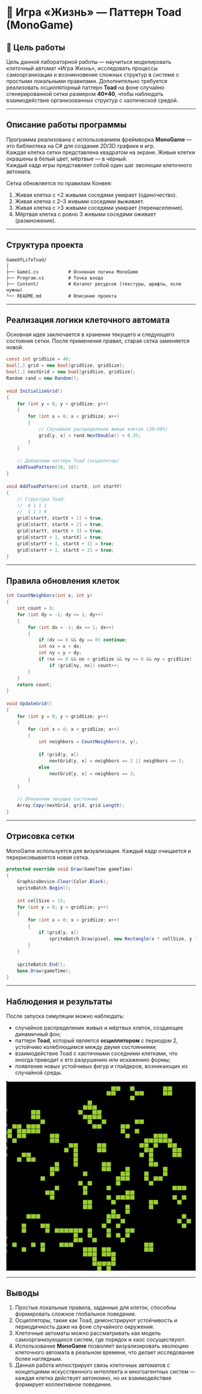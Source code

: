 # 🧬 Игра «Жизнь» — Паттерн Toad (MonoGame)

## 🎯 Цель работы

Цель данной лабораторной работы — научиться моделировать клеточный автомат «Игра Жизнь», исследовать процессы самоорганизации и возникновение сложных структур в системе с простыми локальными правилами. Дополнительно требуется реализовать осцилляторный паттерн **Toad** на фоне случайно сгенерированной сетки размером **40×40**, чтобы наблюдать взаимодействие организованных структур с хаотической средой.

---

## Описание работы программы

Программа реализована с использованием фреймворка **MonoGame** — это библиотека на C# для создания 2D/3D графики и игр.  
Каждая клетка сетки представлена квадратом на экране. Живые клетки окрашены в белый цвет, мёртвые — в чёрный.  
Каждый кадр игры представляет собой один шаг эволюции клеточного автомата.

Сетка обновляется по правилам Конвея:
1. Живая клетка с <2 живыми соседями умирает (одиночество).  
2. Живая клетка с 2–3 живыми соседями выживает.  
3. Живая клетка с >3 живыми соседями умирает (перенаселение).  
4. Мёртвая клетка с ровно 3 живыми соседями оживает (размножение).

---

## Структура проекта

```
GameOfLifeToad/
│
├── Game1.cs           # Основная логика MonoGame
├── Program.cs         # Точка входа
├── Content/           # Каталог ресурсов (текстуры, шрифты, если нужны)
└── README.md          # Описание проекта
```

---

## Реализация логики клеточного автомата

Основная идея заключается в хранении текущего и следующего состояния сетки. После применения правил, старая сетка заменяется новой.

```csharp
const int gridSize = 40;
bool[,] grid = new bool[gridSize, gridSize];
bool[,] nextGrid = new bool[gridSize, gridSize];
Random rand = new Random();

void InitializeGrid()
{
    for (int y = 0; y < gridSize; y++)
    {
        for (int x = 0; x < gridSize; x++)
        {
            // Случайное распределение живых клеток (20–50%)
            grid[y, x] = rand.NextDouble() < 0.35;
        }
    }

    // Добавляем паттерн Toad (осциллятор)
    AddToadPattern(10, 10);
}

void AddToadPattern(int startX, int startY)
{
    // Структура Toad:
    //  0 1 1 1
    //  1 1 1 0
    grid[startY, startX + 1] = true;
    grid[startY, startX + 2] = true;
    grid[startY, startX + 3] = true;
    grid[startY + 1, startX] = true;
    grid[startY + 1, startX + 1] = true;
    grid[startY + 1, startX + 2] = true;
}
```

---

## Правила обновления клеток

```csharp
int CountNeighbors(int x, int y)
{
    int count = 0;
    for (int dy = -1; dy <= 1; dy++)
    {
        for (int dx = -1; dx <= 1; dx++)
        {
            if (dx == 0 && dy == 0) continue;
            int nx = x + dx;
            int ny = y + dy;
            if (nx >= 0 && nx < gridSize && ny >= 0 && ny < gridSize)
                if (grid[ny, nx]) count++;
        }
    }
    return count;
}

void UpdateGrid()
{
    for (int y = 0; y < gridSize; y++)
    {
        for (int x = 0; x < gridSize; x++)
        {
            int neighbors = CountNeighbors(x, y);

            if (grid[y, x])
                nextGrid[y, x] = neighbors == 2 || neighbors == 3;
            else
                nextGrid[y, x] = neighbors == 3;
        }
    }

    // Обновляем текущее состояние
    Array.Copy(nextGrid, grid, grid.Length);
}
```

---

## Отрисовка сетки

MonoGame используется для визуализации. Каждый кадр очищается и перерисовывается новая сетка.

```csharp
protected override void Draw(GameTime gameTime)
{
    GraphicsDevice.Clear(Color.Black);
    spriteBatch.Begin();

    int cellSize = 15;
    for (int y = 0; y < gridSize; y++)
    {
        for (int x = 0; x < gridSize; x++)
        {
            if (grid[y, x])
                spriteBatch.Draw(pixel, new Rectangle(x * cellSize, y * cellSize, cellSize - 1, cellSize - 1), Color.White);
        }
    }

    spriteBatch.End();
    base.Draw(gameTime);
}
```

---

## Наблюдения и результаты

После запуска симуляции можно наблюдать:
- случайное распределение живых и мёртвых клеток, создающее динамичный фон;  
- паттерн **Toad**, который является **осциллятором** с периодом 2, устойчиво колеблющимся между двумя состояниями;  
- взаимодействие Toad с хаотичными соседними клетками, что иногда приводит к его разрушению или искажению формы;  
- появление новых устойчивых фигур и глайдеров, возникающих из случайной среды.

![alt text](image.png)

---

## Выводы

1. Простые локальные правила, заданные для клеток, способны формировать сложное глобальное поведение.  
2. Осцилляторы, такие как Toad, демонстрируют устойчивость и периодичность даже на фоне случайного окружения.  
3. Клеточные автоматы можно рассматривать как модель самоорганизующихся систем, где порядок и хаос сосуществуют.  
4. Использование **MonoGame** позволяет визуализировать эволюцию клеточного автомата в реальном времени, что делает исследование более наглядным.  
5. Данная работа иллюстрирует связь клеточных автоматов с концепциями искусственного интеллекта и многоагентных систем — каждая клетка действует автономно, но их взаимодействие формирует коллективное поведение.

